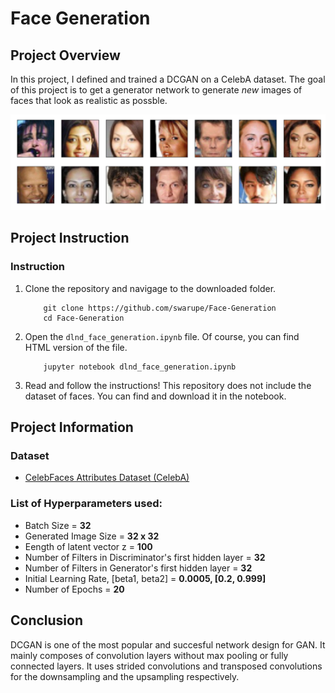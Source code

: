 [//]: # (Image Reference)

[image1]: ./assets/processed_face_data.png "Generated Faces"

# Face Generation

## Project Overview

In this project, I defined and trained a DCGAN on a CelebA dataset. The goal of this project is to get a generator network to generate _new_ images of faces that look as realistic as possble.

![Example][image1]


## Project Instruction

### Instruction

1. Clone the repository and navigage to the downloaded folder.
	```
		git clone https://github.com/swarupe/Face-Generation
		cd Face-Generation
	```
2. Open the `dlnd_face_generation.ipynb` file. Of course, you can find HTML version of the file.
	```
		jupyter notebook dlnd_face_generation.ipynb
	```
3. Read and follow the instructions! This repository does not include the dataset of faces. You can find and download it in the notebook.

## Project Information

### Dataset
 * [CelebFaces Attributes Dataset (CelebA)](https://s3.amazonaws.com/video.udacity-data.com/topher/2018/November/5be7eb6f_processed-celeba-small/processed-celeba-small.zip)


### List of Hyperparameters used:

* Batch Size = **32**
* Generated Image Size = **32 x 32**  
* Eength of latent vector z = **100**  
* Number of Filters in Discriminator's first hidden layer = **32**
* Number of Filters in Generator's first hidden layer = **32**
* Initial Learning Rate, [beta1, beta2] = **0.0005, [0.2, 0.999]**
* Number of Epochs = **20**

## Conclusion
DCGAN is one of the most popular and succesful network design for GAN. It mainly composes of convolution layers without max pooling or fully connected layers. It uses strided convolutions and transposed convolutions for the downsampling and the upsampling respectively.
